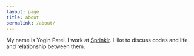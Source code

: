 ```yaml
---
layout: page
title: about
permalink: /about/
---
```


My name is Yogin Patel. I work at [Sprinklr][sprinklr]. I like to discuss codes and life and relationship between them.

[sprinklr]:[https://sprinklr.com]
